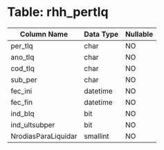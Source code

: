 # Table: rhh_pertlq

| Column Name | Data Type | Nullable |
|-------------|-----------|----------|
| per_tlq | char | NO |
| ano_tlq | char | NO |
| cod_tlq | char | NO |
| sub_per | char | NO |
| fec_ini | datetime | NO |
| fec_fin | datetime | NO |
| ind_blq | bit | NO |
| ind_ultsubper | bit | NO |
| NrodiasParaLiquidar | smallint | NO |

